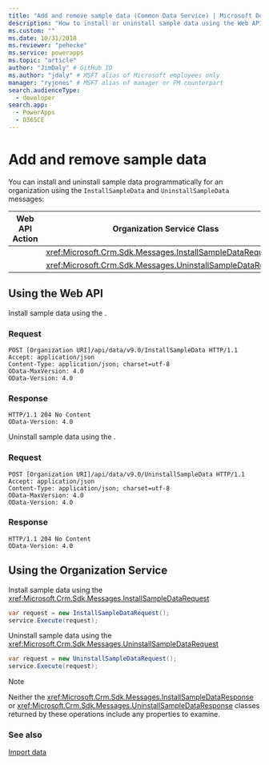 ```yaml
---
title: "Add and remove sample data (Common Data Service) | Microsoft Docs" # Intent and product brand in a unique string of 43-59 chars including spaces
description: "How to install or uninstall sample data using the Web API or Organization service" # 115-145 characters including spaces. This abstract displays in the search result.
ms.custom: ""
ms.date: 10/31/2018
ms.reviewer: "pehecke"
ms.service: powerapps
ms.topic: "article"
author: "JimDaly" # GitHub ID
ms.author: "jdaly" # MSFT alias of Microsoft employees only
manager: "ryjones" # MSFT alias of manager or PM counterpart
search.audienceType: 
  - developer
search.app: 
  - PowerApps
  - D365CE
---
```

# Add and remove sample data

You can install and uninstall sample data programmatically for an organization using the `InstallSampleData` and  `UninstallSampleData` messages: 

|Web API Action |Organization Service Class|
|--|--|
|<xref href="Microsoft.Dynamics.CRM.InstallSampleData?text=InstallSampleData Action" /> |<xref:Microsoft.Crm.Sdk.Messages.InstallSampleDataRequest>|
|<xref href="Microsoft.Dynamics.CRM.UninstallSampleData?text=UninstallSampleData Action" />|<xref:Microsoft.Crm.Sdk.Messages.UninstallSampleDataRequest>|

## Using the Web API

Install sample data using the <xref href="Microsoft.Dynamics.CRM.InstallSampleData?text=InstallSampleData Action" />.

### Request

```http
POST [Organization URI]/api/data/v9.0/InstallSampleData HTTP/1.1
Accept: application/json
Content-Type: application/json; charset=utf-8
OData-MaxVersion: 4.0
OData-Version: 4.0
```
### Response

```http
HTTP/1.1 204 No Content
OData-Version: 4.0
```

Uninstall sample data using the <xref href="Microsoft.Dynamics.CRM.UninstallSampleData?text=UninstallSampleData Action" />.

### Request

```http
POST [Organization URI]/api/data/v9.0/UninstallSampleData HTTP/1.1
Accept: application/json
Content-Type: application/json; charset=utf-8
OData-MaxVersion: 4.0
OData-Version: 4.0
```
### Response

```http
HTTP/1.1 204 No Content
OData-Version: 4.0
```

## Using the Organization Service

Install sample data using the <xref:Microsoft.Crm.Sdk.Messages.InstallSampleDataRequest>

```csharp
var request = new InstallSampleDataRequest();
service.Execute(request);
```

Uninstall sample data using the <xref:Microsoft.Crm.Sdk.Messages.UninstallSampleDataRequest>

```csharp
var request = new UninstallSampleDataRequest();
service.Execute(request);
```

> [!NOTE]
> Neither the <xref:Microsoft.Crm.Sdk.Messages.InstallSampleDataResponse> or <xref:Microsoft.Crm.Sdk.Messages.UninstallSampleDataResponse> classes returned by these operations include any properties to examine.

### See also

[Import data](import-data.md)
